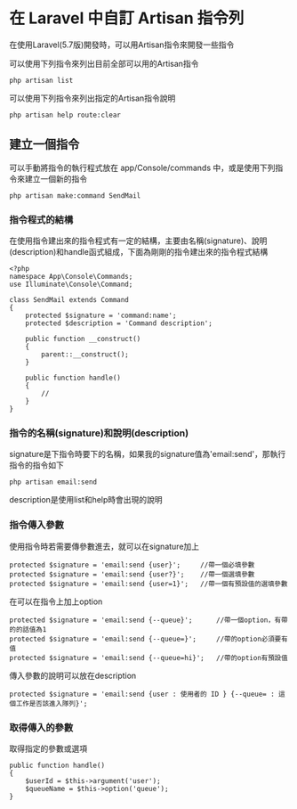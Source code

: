 # 在 Laravel 中自訂 Artisan 指令列

在使用Laravel(5.7版)開發時，可以用Artisan指令來開發一些指令

可以使用下列指令來列出目前全部可以用的Artisan指令
```
php artisan list
```
可以使用下列指令來列出指定的Artisan指令說明
```
php artisan help route:clear
```

## 建立一個指令
可以手動將指令的執行程式放在 app/Console/commands 中，或是使用下列指令來建立一個新的指令
```
php artisan make:command SendMail
```

### 指令程式的結構
在使用指令建出來的指令程式有一定的結構，主要由名稱(signature)、說明(description)和handle函式組成，下面為剛剛的指令建出來的指令程式結構
```
<?php
namespace App\Console\Commands;
use Illuminate\Console\Command;

class SendMail extends Command
{
    protected $signature = 'command:name';
    protected $description = 'Command description';

    public function __construct()
    {
        parent::__construct();
    }

    public function handle()
    {
        //
    }
}
```

### 指令的名稱(signature)和說明(description)
signature是下指令時要下的名稱，如果我的signature值為'email:send'，那執行指令的指令如下
```
php artisan email:send
```
description是使用list和help時會出現的說明

### 指令傳入參數
使用指令時若需要傳參數進去，就可以在signature加上

```
protected $signature = 'email:send {user}';     //帶一個必填參數
protected $signature = 'email:send {user?}';    //帶一個選填參數
protected $signature = 'email:send {user=1}';   //帶一個有預設值的選填參數
```

在可以在指令上加上option
```
protected $signature = 'email:send {--queue}';      //帶一個option，有帶的的話值為1
protected $signature = 'email:send {--queue=}';     //帶的option必須要有值
protected $signature = 'email:send {--queue=hi}';   //帶的option有預設值
```

傳入參數的說明可以放在description

```
protected $signature = 'email:send {user : 使用者的 ID } {--queue= : 這個工作是否該進入隊列}';
```
### 取得傳入的參數

取得指定的參數或選項
```
public function handle()
{
    $userId = $this->argument('user');
    $queueName = $this->option('queue');
}
```

